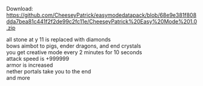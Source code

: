 Download: https://github.com/CheeseyPatrick/easymodedatapack/blob/68e9e381f808dda7bea81c441f2f2de99c2fc11e/CheeseyPatrick%20Easy%20Mode%201.0.zip      

all stone at y 11 is replaced with diamonds   
bows aimbot to pigs, ender dragons, and end crystals   
you get creative mode every 2 minutes for 10 seconds   
attack speed is +999999   
armor is increased      
nether portals take you to the end      
and more    
